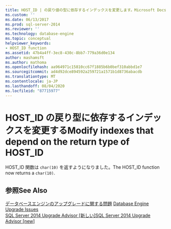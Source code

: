 ```yaml
---
title: HOST_ID | の戻り値の型に依存するインデックスを変更します。Microsoft Docs
ms.custom: ''
ms.date: 06/13/2017
ms.prod: sql-server-2014
ms.reviewer: ''
ms.technology: database-engine
ms.topic: conceptual
helpviewer_keywords:
- HOST_ID function
ms.assetid: 47b4a4ff-3ec8-430c-8bb7-779a36d0e134
author: mashamsft
ms.author: mathoma
ms.openlocfilehash: aa964971c15810cc67f1885b6b0bef310abbd1e7
ms.sourcegitcommit: ad4d92dce894592a259721a1571b1d8736abacdb
ms.translationtype: MT
ms.contentlocale: ja-JP
ms.lasthandoff: 08/04/2020
ms.locfileid: "87715977"
---
```

# <a name="modify-indexes-that-depend-on-the-return-type-of-host_id"></a><span data-ttu-id="94deb-102">HOST_ID の戻り型に依存するインデックスを変更する</span><span class="sxs-lookup"><span data-stu-id="94deb-102">Modify indexes that depend on the return type of HOST_ID</span></span>
  <span data-ttu-id="94deb-103">HOST_ID 関数は `char(10)` を返すようになりました。</span><span class="sxs-lookup"><span data-stu-id="94deb-103">The HOST_ID function now returns a `char(10)`.</span></span>  
  
## <a name="see-also"></a><span data-ttu-id="94deb-104">参照</span><span class="sxs-lookup"><span data-stu-id="94deb-104">See Also</span></span>  
 <span data-ttu-id="94deb-105">[データベースエンジンのアップグレードに関する問題](../../../2014/sql-server/install/database-engine-upgrade-issues.md) </span><span class="sxs-lookup"><span data-stu-id="94deb-105">[Database Engine Upgrade Issues](../../../2014/sql-server/install/database-engine-upgrade-issues.md) </span></span>  
 [<span data-ttu-id="94deb-106">SQL Server 2014 Upgrade Advisor &#91;新しい&#93;</span><span class="sxs-lookup"><span data-stu-id="94deb-106">SQL Server 2014 Upgrade Advisor &#91;new&#93;</span></span>](sql-server-2014-upgrade-advisor.md)  
  
  
